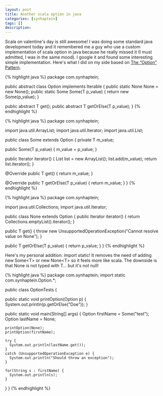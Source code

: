 ```yaml
---
layout: post
title: Another scala option in java
categories: [synhaptein]
tags: []
description:
---
```


Scala on valentine's day is still awesome! I was doing some standard java development today and it remembered me a guy who use a custom implementation
of scala option in java because he really missed it (I must admitted, I was in the same mood). I google it and found some interesting simple implementation. Here's
what I did on my side based on <a href="http://www.codecommit.com/blog/scala/the-option-pattern">The “Option” Pattern</a>.

<div class="codeblock">
{% highlight java %}
package com.synhaptein;

public abstract class Option<T> implements Iterable<T> {
  public static None None = new None<Object>();
  public static <T> Some<T> Some(T p_value) {
    return new Some<T>(p_value);
  }

  public abstract T get();
  public abstract T getOrElse(T p_value);
}
{% endhighlight %}
</div>

<div class="codeblock">
{% highlight java %}
package com.synhaptein;

import java.util.ArrayList;
import java.util.Iterator;
import java.util.List;

public class Some<T> extends Option<T>  {
  private T m_value;

  public Some(T p_value) {
    m_value = p_value;
  }

  public Iterator<T> iterator() {
    List<T>  list = new ArrayList<T>();
    list.add(m_value);
    return list.iterator();
  }

  @Override
  public T get() {
    return m_value;
  }

  @Override
  public T getOrElse(T p_value) {
    return m_value;
  }
}
{% endhighlight %}
</div>

<div class="codeblock">
{% highlight java %}
package com.synhaptein;

import java.util.Collections;
import java.util.Iterator;

public class None<T> extends Option<T> {
  public Iterator<T> iterator() {
    return Collections.<T>emptyList().iterator();
  }

  public T get() {
    throw new UnsupportedOperationException("Cannot resolve value on None");
  }

  public T getOrElse(T p_value) {
    return p_value;
  }
}
{% endhighlight %}
</div>

<p>
Here's my personal addition: import static! It removes the need of adding new Some&lt;T&gt; or new None&lt;T&gt; so it feels more
like scala. The downside is that None is not typed with T… but it's not null!
</p>

<div class="codeblock">
{% highlight java %}
package com.synhaptein;
import static com.synhaptein.Option.*;

public class OptionTests {

  public static void printOption(Option<String> p) {
    System.out.println(p.getOrElse("Doe"));
  }

  public static void main(String[] args) {
    Option<String> firstName = Some("test");
    Option<String> lastName = None;

    printOption(None);
    printOption(firstName);

    try {
      System.out.println(lastName.get());
    }
    catch (UnsupportedOperationException e) {
      System.out.println("Should throw an exception");
    }

    for(String s : firstName) {
      System.out.println(s);
    }
  }
}
{% endhighlight %}
</div>
